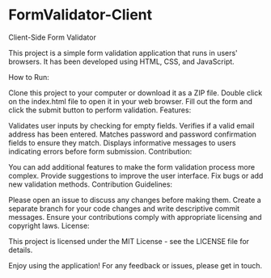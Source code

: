 # FormValidator-Client

Client-Side Form Validator

This project is a simple form validation application that runs in users' browsers. It has been developed using HTML, CSS, and JavaScript.

How to Run:

Clone this project to your computer or download it as a ZIP file.
Double click on the index.html file to open it in your web browser.
Fill out the form and click the submit button to perform validation.
Features:

Validates user inputs by checking for empty fields.
Verifies if a valid email address has been entered.
Matches password and password confirmation fields to ensure they match.
Displays informative messages to users indicating errors before form submission.
Contribution:

You can add additional features to make the form validation process more complex.
Provide suggestions to improve the user interface.
Fix bugs or add new validation methods.
Contribution Guidelines:

Please open an issue to discuss any changes before making them.
Create a separate branch for your code changes and write descriptive commit messages.
Ensure your contributions comply with appropriate licensing and copyright laws.
License:

This project is licensed under the MIT License - see the LICENSE file for details.

Enjoy using the application! For any feedback or issues, please get in touch.
